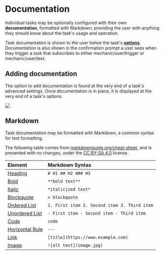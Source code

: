 # Documentation

Individual tasks may be optionally configured with their own **documentation**, formatted with Markdown, providing the user with anything they should know about the task's usage and operation.

Task documentation is shown to the user below the task's [**options**](../options/). Documentation is also shown in the confirmation prompt a user sees when they trigger a task that subscribes to either mechanic/user/trigger or mechanic/user/text.

## Adding documentation

The option to add documentation is found at the very end of a task's advanced settings. Once documentation is in place, it is displayed at the very end of a task's options.

![](../../../.gitbook/assets/2021-02-09-16.30.00%20%281%29.gif)

## Markdown

Task documentation may be formatted with Markdown, a common syntax for text formatting.

The following table comes from [markdownguide.org/cheat-sheet](https://www.markdownguide.org/cheat-sheet/), and is presented with no changes, under the [CC BY-SA 4.0](https://creativecommons.org/licenses/by-sa/4.0/) license.

| Element | Markdown Syntax |
| :--- | :--- |
| [Heading](https://www.markdownguide.org/basic-syntax/#headings) | `# H1 ## H2 ### H3` |
| [Bold](https://www.markdownguide.org/basic-syntax/#bold) | `**bold text**` |
| [Italic](https://www.markdownguide.org/basic-syntax/#italic) | `*italicized text*` |
| [Blockquote](https://www.markdownguide.org/basic-syntax/#blockquotes-1) | `> blockquote` |
| [Ordered List](https://www.markdownguide.org/basic-syntax/#ordered-lists) | `1. First item 2. Second item 3. Third item` |
| [Unordered List](https://www.markdownguide.org/basic-syntax/#unordered-lists) | `- First item - Second item - Third item` |
| [Code](https://www.markdownguide.org/basic-syntax/#code) | ```code``` |
| [Horizontal Rule](https://www.markdownguide.org/basic-syntax/#horizontal-rules) | `---` |
| [Link](https://www.markdownguide.org/basic-syntax/#links) | `[title](https://www.example.com)` |
| [Image](https://www.markdownguide.org/basic-syntax/#images-1) | `![alt text](image.jpg)` |

